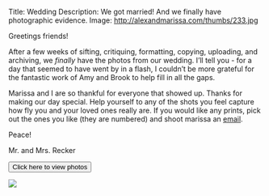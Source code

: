 Title: Wedding
Description: We got married!  And we finally have photographic evidence.
Image: http://alexandmarissa.com/thumbs/233.jpg

Greetings friends!

After a few weeks of sifting, critiquing, formatting, copying, uploading, and archiving, we *finally* have the photos from our wedding.  I’ll tell you - for a day that seemed to have went by in a flash, I couldn’t be more grateful for the fantastic work of Amy and Brook to help fill in all the gaps.

Marissa and I are so thankful for everyone that showed up.  Thanks for making our day special.  Help yourself to any of the shots you feel capture how fly you and your loved ones really are.  If you would like any prints, pick out the ones you like (they are numbered) and shoot marissa an <a href="mailto:marissa@reckerfamily.com">email</a>.

Peace!

Mr. and Mrs. Recker

<p class="text-center buttons">
	<a href="http://alexandmarissa.com">
	    <button type="button" class="btn btn-lg btn-info">Click here to view photos</button>
	</a>
</p>

<img src=”http://alexandmarissa.com/images/231.jpg” height=”500” />